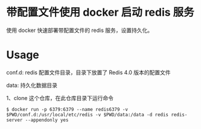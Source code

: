 # 带配置文件使用 docker 启动 redis 服务
使用 docker 快速部署带配置文件的 redis 服务，设置持久化。

# Usage
conf.d: redis 配置文件目录，目录下放置了 Redis 4.0 版本的配置文件 

data: 持久化数据目录

1、clone 这个仓库，在此仓库目录下运行命令

```shell
$ docker run -p 6379:6379 --name redis6379 -v $PWD/conf.d:/usr/local/etc/redis -v $PWD/data:/data -d redis redis-server --appendonly yes
```



